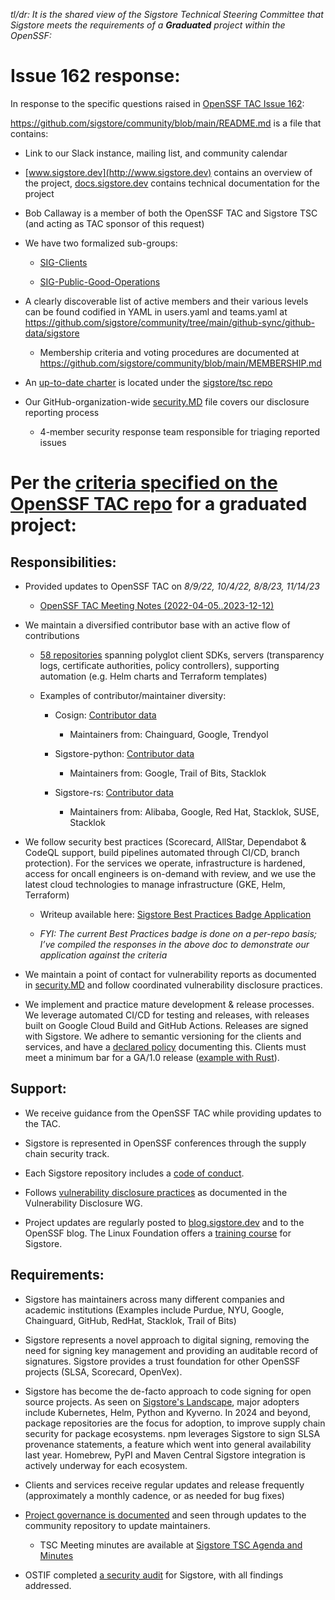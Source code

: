 *tl/dr: It is the shared view of the Sigstore Technical Steering Committee that Sigstore meets the requirements of a **Graduated** project within the OpenSSF:*

# Issue 162 response:

In response to the specific questions raised in [OpenSSF TAC Issue 162](https://github.com/ossf/tac/issues/162):

 <https://github.com/sigstore/community/blob/main/README.md> is a file that contains:

  - Link to our Slack instance, mailing list, and community calendar

  - [www.sigstore.dev](http://www.sigstore.dev) contains an overview of the project, [docs.sigstore.dev](https://docs.sigstore.dev/) contains technical documentation for the project

  - Bob Callaway is a member of both the OpenSSF TAC and Sigstore TSC (and acting as TAC sponsor of this request)

  - We have two formalized sub-groups:

    - [SIG-Clients](https://github.com/sigstore/sig-clients)

    - [SIG-Public-Good-Operations](https://github.com/sigstore/sig-public-good-operations)

- A clearly discoverable list of active members and their various levels can be found codified in YAML in users.yaml and teams.yaml at <https://github.com/sigstore/community/tree/main/github-sync/github-data/sigstore> 

  - Membership criteria and voting procedures are documented at <https://github.com/sigstore/community/blob/main/MEMBERSHIP.md> 

- An [up-to-date charter](https://github.com/sigstore/TSC/blob/main/docs/CHARTER.MD) is located under the [sigstore/tsc repo](https://github.com/sigstore/tsc)

- Our GitHub-organization-wide [security.MD](https://github.com/sigstore/.github/blob/main/SECURITY.md) file covers our disclosure reporting process

  - 4-member security response team responsible for triaging reported issues

# Per the [criteria specified on the OpenSSF TAC repo](https://github.com/ossf/tac/blob/main/process/project-lifecycle.md#graduated) for a graduated project:

## Responsibilities:

- Provided updates to OpenSSF TAC on _8/9/22, 10/4/22, 8/8/23, 11/14/23_

  - [OpenSSF TAC Meeting Notes (2022-04-05..2023-12-12)](https://docs.google.com/document/d/1706vJpuyq4NpHpVYsOTeU90j5RpoJREX7MRlhAo-CW4/edit#heading=h.d8z1b876r79s)

- We maintain a diversified contributor base with an active flow of contributions

  - [58 repositories](https://github.com/orgs/sigstore/repositories?q=\&type=all\&language=\&sort=stargazers) spanning polyglot client SDKs, servers (transparency logs, certificate authorities, policy controllers), supporting automation (e.g. Helm charts and Terraform templates)

  - Examples of contributor/maintainer diversity:

    - Cosign: [Contributor data](https://github.com/sigstore/cosign/graphs/contributors)

      - Maintainers from: Chainguard, Google, Trendyol 

    - Sigstore-python: [Contributor data](https://github.com/sigstore/sigstore-python/graphs/contributors) 

      - Maintainers from: Google, Trail of Bits, Stacklok

    - Sigstore-rs: [Contributor data](https://github.com/sigstore/sigstore-rs/graphs/contributors)

      - Maintainers from: Alibaba, Google, Red Hat, Stacklok, SUSE, Stacklok 

- We follow security best practices (Scorecard, AllStar, Dependabot & CodeQL support, build pipelines automated through CI/CD, branch protection). For the services we operate, infrastructure is hardened, access for oncall engineers is on-demand with review, and we use the latest cloud technologies to manage infrastructure (GKE, Helm, Terraform)

  - Writeup available here: [Sigstore Best Practices Badge Application](best_practices_badge.md)

  - _FYI: The current Best Practices badge is done on a per-repo basis; I’ve compiled the responses in the above doc to demonstrate our application against the criteria_

- We maintain a point of contact for vulnerability reports as documented in [security.MD](https://github.com/sigstore/.github/blob/main/SECURITY.md) and follow coordinated vulnerability disclosure practices.

- We implement and practice mature development & release processes. We leverage automated CI/CD for testing and releases, with releases built on Google Cloud Build and GitHub Actions. Releases are signed with Sigstore. We adhere to semantic versioning for the clients and services, and have a [declared policy](https://github.com/sigstore/cosign/blob/main/VERSIONING.md) documenting this. Clients must meet a minimum bar for a GA/1.0 release ([example with Rust](https://github.com/sigstore/sigstore-rs/issues/274)).

## Support:

- We receive guidance from the OpenSSF TAC while providing updates to the TAC.

- Sigstore is represented in OpenSSF conferences through the supply chain security track.

- Each Sigstore repository includes a [code of conduct](https://github.com/sigstore/sigstore/blob/main/CODE_OF_CONDUCT.md).

- Follows [vulnerability disclosure practices](https://github.com/sigstore/.github/blob/main/SECURITY.md) as documented in the Vulnerability Disclosure WG.

- Project updates are regularly posted to [blog.sigstore.dev](https://blog.sigstore.dev/) and to the OpenSSF blog. The Linux Foundation offers a [training course](https://training.linuxfoundation.org/training/securing-your-software-supply-chain-with-sigstore-lfs182x/) for Sigstore.

## Requirements:

- Sigstore has maintainers across many different companies and academic institutions (Examples include Purdue, NYU, Google, Chainguard, GitHub, RedHat, Stacklok, Trail of Bits)

- Sigstore represents a novel approach to digital signing, removing the need for signing key management and providing an auditable record of signatures. Sigstore provides a trust foundation for other OpenSSF projects (SLSA, Scorecard, OpenVex).

- Sigstore has become the de-facto approach to code signing for open source projects. As seen on [Sigstore's Landscape](https://landscape.openssf.org/sigstore), major adopters include Kubernetes, Helm, Python and Kyverno. In 2024 and beyond, package repositories are the focus for adoption, to improve supply chain security for package ecosystems. npm leverages Sigstore to sign SLSA provenance statements, a feature which went into general availability last year. Homebrew, PyPI and Maven Central Sigstore integration is actively underway for each ecosystem.

- Clients and services receive regular updates and release frequently (approximately a monthly cadence, or as needed for bug fixes)

- [Project governance is documented](https://github.com/sigstore/community/blob/main/MEMBERSHIP.md) and seen through updates to the community repository to update maintainers.

  - TSC Meeting minutes are available at [Sigstore TSC Agenda and Minutes](https://docs.google.com/document/d/1rN_tn2Jf1hd_e6XDLlKg0vmQog3LIxEHfulG50WzgKQ/edit#heading=h.x9j826571elg)

- OSTIF completed [a security audit](https://openssf.org/blog/2022/07/18/results-of-sigstore-and-slf4j-security-audits/) for Sigstore, with all findings addressed.
